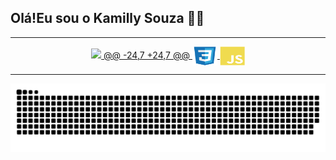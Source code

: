 ## Olá!Eu sou o Kamilly Souza 🤖😻

<hr>
<div align="center">
  <a href="https://github.com/P3pu">
    <img height="150em" src="https://github-readme-stats.vercel.app/api?username=P3pu&count_private=true&include_all_commits=true&show_icons=true&theme=radical&hide_border=false&show_owner=true"/>
@@ -24,7 +24,7 @@
<img align="center" alt="dsouloficial-CSS" height="30" width="40" src="https://raw.githubusercontent.com/devicons/devicon/master/icons/css3/css3-original.svg">
 <img align="center" alt="dsouloficial-Js" height="30" width="40" src="https://raw.githubusercontent.com/devicons/devicon/master/icons/javascript/javascript-plain.svg">
</div>

<hr>
<div>

![Snake animation](https://github.com/P3pu/P3pu/blob/output/github-contribution-grid-snake.svg)
</div>
